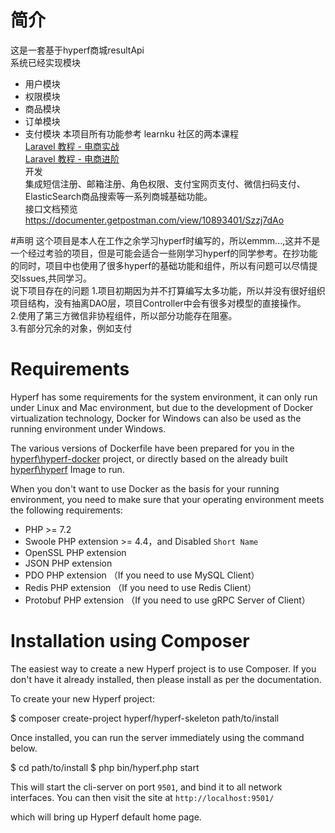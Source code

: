 # 简介
这是一套基于hyperf商城resultApi  
系统已经实现模块  
 - 用户模块
 - 权限模块
 - 商品模块
 - 订单模块
 - 支付模块
 本项目所有功能参考 learnku 社区的两本课程  
 [Laravel 教程 - 电商实战](https://learnku.com/courses/laravel-shop/7.x)  
 [Laravel 教程 - 电商进阶](https://learnku.com/courses/ecommerce-advance/6.x)  
 开发  
 集成短信注册、邮箱注册、角色权限、支付宝网页支付、微信扫码支付、ElasticSearch商品搜索等一系列商城基础功能。  
 接口文档预览  
 https://documenter.getpostman.com/view/10893401/Szzj7dAo
 
#声明
这个项目是本人在工作之余学习hyperf时编写的，所以emmm...,这并不是一个经过考验的项目，但是可能会适合一些刚学习hyperf的同学参考。在抄功能的同时，项目中也使用了很多hyperf的基础功能和组件，所以有问题可以尽情提交lssues,共同学习。    
说下项目存在的问题
1.项目初期因为并不打算编写太多功能，所以并没有很好组织项目结构，没有抽离DAO层，项目Controller中会有很多对模型的直接操作。  
2.使用了第三方微信非协程组件，所以部分功能存在阻塞。  
3.有部分冗余的对象，例如支付    

# Requirements

Hyperf has some requirements for the system environment, it can only run under Linux and Mac environment, but due to the development of Docker virtualization technology, Docker for Windows can also be used as the running environment under Windows.

The various versions of Dockerfile have been prepared for you in the [hyperf\hyperf-docker](https://github.com/hyperf/hyperf-docker) project, or directly based on the already built [hyperf\hyperf](https://hub.docker.com/r/hyperf/hyperf) Image to run.

When you don't want to use Docker as the basis for your running environment, you need to make sure that your operating environment meets the following requirements:  

 - PHP >= 7.2
 - Swoole PHP extension >= 4.4，and Disabled `Short Name`
 - OpenSSL PHP extension
 - JSON PHP extension
 - PDO PHP extension （If you need to use MySQL Client）
 - Redis PHP extension （If you need to use Redis Client）
 - Protobuf PHP extension （If you need to use gRPC Server of Client）

# Installation using Composer

The easiest way to create a new Hyperf project is to use Composer. If you don't have it already installed, then please install as per the documentation.

To create your new Hyperf project:

$ composer create-project hyperf/hyperf-skeleton path/to/install

Once installed, you can run the server immediately using the command below.

$ cd path/to/install
$ php bin/hyperf.php start

This will start the cli-server on port `9501`, and bind it to all network interfaces. You can then visit the site at `http://localhost:9501/`

which will bring up Hyperf default home page.
